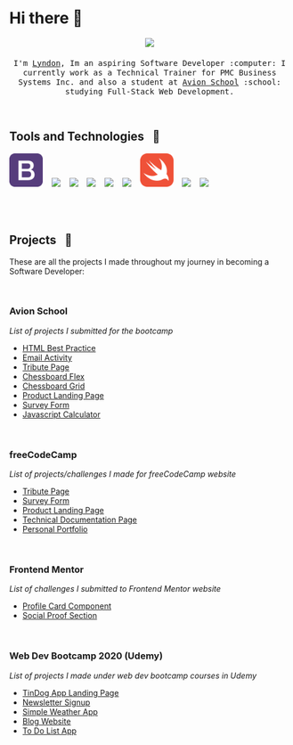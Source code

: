 # Hi there :wave:

<p align="center">
  <img src="https://media.giphy.com/media/du3J3cXyzhj75IOgvA/giphy.gif" width=100>
  <br><br>
  <samp>
    I'm <a href="https://lyndoncortez.myportfolio.com/">Lyndon</a>, Im an aspiring Software Developer :computer: I currently work as a Technical Trainer for PMC Business Systems Inc. and also a student at <a href="https://avionschool.com/">Avion School</a> :school:  studying Full-Stack Web Development.
  </samp>
</p>
<br>

## Tools and Technologies &nbsp; :floppy_disk:
<img src="https://raw.githubusercontent.com/github/explore/80688e429a7d4ef2fca1e82350fe8e3517d3494d/topics/bootstrap/bootstrap.png" width=60> &nbsp;&nbsp;
<img src="https://upload.wikimedia.org/wikipedia/commons/thumb/3/38/HTML5_Badge.svg/600px-HTML5_Badge.svg.png" width=60> &nbsp;&nbsp;
<img src="https://cdn4.iconfinder.com/data/icons/social-media-logos-6/512/121-css3-512.png" width=63> &nbsp;&nbsp;
<img src="https://www.seekpng.com/png/full/80-803501_javascript-logo-logo-de-java-script-png.png" width=62> &nbsp;&nbsp;
<img src="https://upload.wikimedia.org/wikipedia/commons/thumb/d/d9/Node.js_logo.svg/1280px-Node.js_logo.svg.png" width=100> &nbsp;&nbsp;
<img src="https://img.icons8.com/color/452/mongodb.png" width=70> &nbsp;&nbsp;
<img src="https://raw.githubusercontent.com/github/explore/80688e429a7d4ef2fca1e82350fe8e3517d3494d/topics/swift/swift.png" width=60> &nbsp;&nbsp;
<img src="https://user-images.githubusercontent.com/674621/71187801-14e60a80-2280-11ea-94c9-e56576f76baf.png" width=60> &nbsp;&nbsp;
<img src="https://developer.apple.com/design/human-interface-guidelines/macos/images/app-icon-realistic-materials_2x.png" width=65> &nbsp;&nbsp;
<br>
<br>
<br>
<br>
## Projects &nbsp; :rocket:
<p>These are all the projects I made throughout my journey in becoming a Software Developer:</p>
<br>

### Avion School
*List of projects I submitted for the bootcamp*


- [HTML Best Practice](https://github.com/lyndoncortez/batch5-activities/tree/main/Day%201-HTMLBestPractices)  
- [Email Activity](https://github.com/lyndoncortez/batch5-activities/tree/main/Day%202-EmailActivity)  
- [Tribute Page](https://github.com/lyndoncortez/batch5-activities/tree/main/Day%204-TributePage)  
- [Chessboard Flex](https://github.com/lyndoncortez/batch5-activities/tree/main/Day%205-ChessboardResponsive)  
- [Chessboard Grid](https://github.com/lyndoncortez/batch5-activities/tree/main/Day%206-ChessGrid)  
- [Product Landing Page](https://github.com/lyndoncortez/batch5-activities/tree/main/Day%208-ProductLandingPage)  
- [Survey Form](https://github.com/lyndoncortez/batch5-activities/tree/main/Day%208-SurveyForm)  
- [Javascript Calculator](https://github.com/lyndoncortez/batch5-activities/tree/main/Day%209-Javascript%20Calculator)
<br>

### freeCodeCamp
*List of projects/challenges I made for freeCodeCamp website*


- [Tribute Page](https://github.com/lyndoncortez/TributePage)  
- [Survey Form](https://github.com/lyndoncortez/ECCSurveyForm)  
- [Product Landing Page](https://github.com/lyndoncortez/ProductLandingPage)  
- [Technical Documentation Page](https://github.com/lyndoncortez/TechnicalDocumentationPage)  
- [Personal Portfolio](https://github.com/lyndoncortez/Personal-Portfolio-Page)
<br>

### Frontend Mentor
*List of challenges I submitted to Frontend Mentor website*


- [Profile Card Component](https://github.com/lyndoncortez/ProfileCardComponent)  
- [Social Proof Section](https://github.com/lyndoncortez/SocialProofSection)
<br>

### Web Dev Bootcamp 2020 (Udemy)
*List of projects I made under web dev bootcamp courses in Udemy*


- [TinDog App Landing Page](https://github.com/lyndoncortez/TinDogProject)  
- [Newsletter Signup](https://github.com/lyndoncortez/The-Complete-2020-Web-Development-Bootcamp/tree/master/APIs/Newsletter-Signup)
- [Simple Weather App](https://github.com/lyndoncortez/The-Complete-2020-Web-Development-Bootcamp/tree/master/APIs/WeatherProject)
- [Blog Website](https://github.com/lyndoncortez/The-Complete-2020-Web-Development-Bootcamp/tree/master/EJS-challenge)
- [To Do List App](https://github.com/lyndoncortez/The-Complete-2020-Web-Development-Bootcamp/tree/master/ToDoList-v2)
